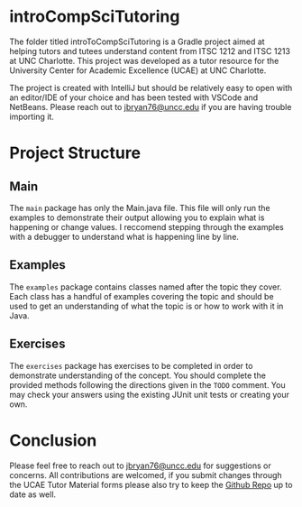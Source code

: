 # introCompSciTutoring
The folder titled introToCompSciTutoring is a Gradle project aimed at helping tutors and tutees understand content from ITSC 1212 and ITSC 1213 at UNC Charlotte. This project was developed as a tutor resource for the University Center for Academic Excellence (UCAE) at UNC Charlotte.

The project is created with IntelliJ but should be relatively easy to open with an editor/IDE of your choice and has been tested with VSCode and NetBeans. Please reach out to jbryan76@uncc.edu if you are having trouble importing it.

# Project Structure
## Main
The `main` package has only the Main.java file. This file will only run the examples to demonstrate their output allowing you to explain what is happening or change values. I reccomend stepping through the examples with a debugger to understand what is happening line by line.

## Examples
The `examples` package contains classes named after the topic they cover. Each class has a handful of examples covering the topic and should be used to get an understanding of what the topic is or how to work with it in Java.

## Exercises
The `exercises` package has exercises to be completed in order to demonstrate understanding of the concept. You should complete the provided methods following the directions given in the `TODO` comment. You may check your answers using the existing JUnit unit tests or creating your own.

# Conclusion
Please feel free to reach out to jbryan76@uncc.edu for suggestions or concerns. All contributions are welcomed, if you submit changes through the UCAE Tutor Material forms please also try to keep the [Github Repo](https://github.com/jtbry/introToCompSciTutoring) up to date as well.